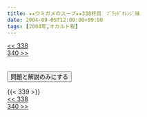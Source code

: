 ```yaml
---
title: ★★ウミガメのスープ★★338杯目　ﾌﾞﾗｯﾄﾞｵﾚﾝｼﾞ味
date: 2004-09-05T12:00:00+09:00
tags: [2004年,オカルト板]
---
```

<div class="th_left"><a href="../338"><< 338</a></div>
<div class="th_right"><a href="../340">340 >></a></div>
<br><br>
<script src="../../js/cupsoup.js"></script>
<form>
<input type="button" value="問題と解説のみにする" onClick="toggleCupsoup()">
</form>
{{< 339 >}}
<div class="th_left"><a href="../338"><< 338</a></div>
<div class="th_right"><a href="../340">340 >></a></div>